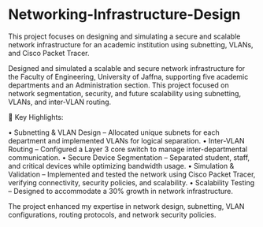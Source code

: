 # Networking-Infrastructure-Design
This project focuses on designing and simulating a secure and scalable network infrastructure for an academic institution using subnetting, VLANs, and Cisco Packet Tracer.

Designed and simulated a scalable and secure network infrastructure for the Faculty of Engineering, University of Jaffna, supporting five academic departments and an Administration section. This project focused on network segmentation, security, and future scalability using subnetting, VLANs, and inter-VLAN routing.

🔹 Key Highlights:

• Subnetting & VLAN Design – Allocated unique subnets for each department and implemented VLANs for logical separation.
• Inter-VLAN Routing – Configured a Layer 3 core switch to manage inter-departmental communication.
• Secure Device Segmentation – Separated student, staff, and critical devices while optimizing bandwidth usage.
• Simulation & Validation – Implemented and tested the network using Cisco Packet Tracer, verifying connectivity, security policies, and scalability.
• Scalability Testing – Designed to accommodate a 30% growth in network infrastructure.

The project enhanced my expertise in network design, subnetting, VLAN configurations, routing protocols, and network security policies.
